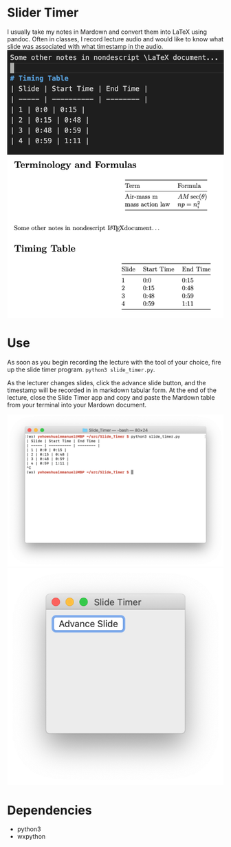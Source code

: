 # Slider Timer
I usually take my notes in Mardown and convert them into LaTeX using pandoc.
Often in classes, I record lecture audio and would like to know what slide
was associated with what timestamp in the audio.
![markdown_source](markdown_source.png)
![document](document.png)


# Use
As soon as you begin recording the lecture with the tool of your choice,
fire up the slide timer program. ``python3 slide_timer.py``.

As the lecturer changes slides, click the advance slide button,
and the timestamp will be recorded in in markdown tabular form.
At the end of the lecture, close the Slide Timer app and copy and paste
the Mardown table from your terminal into your Mardown document.

![terminal_window](terminal_window.png)
![main_window](main_window.png)

# Dependencies
 - python3
 - wxpython